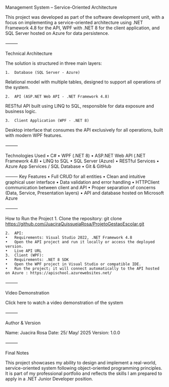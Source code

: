 Management System – Service-Oriented Architecture

This project was developed as part of the software development unit, with a focus on implementing a service-oriented architecture using .NET Framework 4.8 for the API, 
WPF with .NET 8 for the client application, and SQL Server hosted on Azure for data persistence.

⸻

Technical Architecture

The solution is structured in three main layers:

	1.	Database (SQL Server - Azure)
Relational model with multiple tables, designed to support all operations of the system.

	2.	API (ASP.NET Web API - .NET Framework 4.8)
RESTful API built using LINQ to SQL, responsible for data exposure and business logic.

	3.	Client Application (WPF - .NET 8)
Desktop interface that consumes the API exclusively for all operations, built with modern WPF features.

⸻

Technologies Used
	•	C#
	•	WPF (.NET 8)
	•	ASP.NET Web API (.NET Framework 4.8)
	•	LINQ to SQL
	•	SQL Server (Azure)
	•	RESTful Services
	•	Azure App Services / SQL Database
	•	Git & GitHub

⸻
Key Features
	•	Full CRUD for all entities
	•	Clean and intuitive graphical user interface
	•	Data validation and error handling
	•	HTTPClient communication between client and API
	•	Proper separation of concerns (Data, Service, Presentation layers)
	•	API and database hosted on Microsoft Azure

⸻

How to Run the Project
	1.	Clone the repository:
git clone https://github.com/JuaciraQuissueiaRosa/ProjetoGestaoEscolar.git

	2.	API:
	•	Requirements: Visual Studio 2022, .NET Framework 4.8
	•	Open the API project and run it locally or access the deployed version.
	•	Live API URL
	3.	Client (WPF):
	•	Requirements: .NET 8 SDK
	•	Open the WPF project in Visual Studio or compatible IDE.
	•	Run the project; it will connect automatically to the API hosted on Azure : https://apischool.azurewebsites.net/

⸻

Video Demonstration

Click here to watch a video demonstration of the system

⸻

Author & Version

Name: Juacira Rosa
Date: 25/ May/ 2025
Version: 1.0.0

⸻

Final Notes

This project showcases my ability to design and implement a real-world, service-oriented system following object-oriented programming principles. 
It is part of my professional portfolio and reflects the skills I am prepared to apply in a .NET Junior Developer position.


